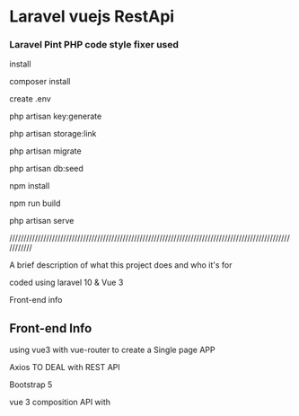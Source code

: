 
# Laravel vuejs RestApi

### Laravel Pint PHP code style fixer used


install



composer install


create .env


php artisan key:generate


php artisan storage:link


php artisan migrate


php artisan db:seed


npm install


npm run build
 

 
php artisan serve
 
 
 
///////////////////////////////////////////////////////////////////////////////////////////////////////////



A brief description of what this project does and who it's for

coded using laravel 10 & Vue 3 


Front-end info
## Front-end Info


using vue3 with vue-router to create a Single page APP 

Axios TO DEAL with REST API

Bootstrap 5 

vue 3 composition API with <script setup>

you will find the front-end file in \CreateProductChallenge\resources\js

with components , Pages , Composable   Folders 

with 3 routes / home   &&  /products/create  &&  404 PageNotFound


important used vue components : CreateProductForm && Product && ProductsList


--> vue files already compiled using npm run build







## API Reference

#### Get all products

```http
  GET /api/products/
```

#### STORE product

```http
  POST /api/products/
```
---> PARAMETERS (name, description , price , image , category)


#### DELETE product

```http
  DELETE /api/products/
```
---> PARAMETERS ( id )



#### GET THE LIST OF products belongs to the same category

```http
  GET /api/productsOfCategories
```
---> PARAMETERS ( category )




#### GET all categories

```http
  GET /api/categories/
```







## BACK-end info


### create migration with seeds / factory

php artisan db:seed

#### factories ready to create categories and products :D


## two controllers

app\Http\Controllers\API\ProductContoller.php

app\Http\Controllers\API\CategoryController.php


## two Models

app\Models\Product.php

app\Models\Category.php


## two Repositories

app\Repositories\CategoryRepository.php

app\Repositories\ProductRepository.php


## one request 

\app\Http\Requests\ProductRequest.php

## one resource 

\app\Http\Resources\ProductResource.php

## Uploaded Products photos stored in

\public\storage\ProductsImages

## Create product from cli with prompts

\app\Console\Commands\CreateProduct.php

#### php artisan product:create


## testing

php artisan test




